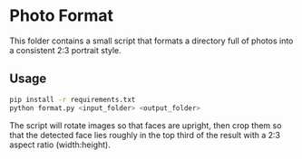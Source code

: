 # Photo Format

This folder contains a small script that formats a directory full of photos into a consistent 2:3 portrait style.

## Usage

```bash
pip install -r requirements.txt
python format.py <input_folder> <output_folder>
```

The script will rotate images so that faces are upright, then crop them so that the detected face lies roughly in the top third of the result with a 2:3 aspect ratio (width:height).

